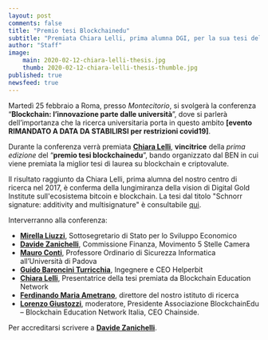 ```yaml
---
layout: post
comments: false
title: "Premio tesi Blockchainedu"
subtitle: "Premiata Chiara Lelli, prima alumna DGI, per la sua tesi del 2017."
author: "Staff"
image: 
    main: 2020-02-12-chiara-lelli-thesis.jpg
    thumb: 2020-02-12-chiara-lelli-thesis-thumble.jpg
published: true
newsfeed: true
---
```


Martedì 25 febbraio a Roma, presso *Montecitorio*, si svolgerà la conferenza “**Blockchain: l’innovazione parte dalle università**”, dove si parlerà dell’importanza che la ricerca universitaria porta in questo ambito __[evento RIMANDATO A DATA DA STABILIRSI per restrizioni covid19]__.

Durante la conferenza verrà premiata [**Chiara Lelli**](https://dgi.io/full-team/#alumni), **vincitrice** della *prima edizione* del “**premio tesi blockchainedu**”, bando organizzato dal BEN in cui viene premiata la miglior tesi di laurea su blockchain e criptovalute. 

 Il risultato raggiunto da Chiara Lelli, prima alumna del nostro centro di ricerca nel 2017, è conferma della lungimiranza della vision di Digital Gold Institute sull'ecosistema bitcoin e blockchain. 
 La tesi dal titolo "Schnorr signature: additivity and multisignature" è consultabile [qui](https://github.com/clelli/Schnorr/blob/master/tesi.pdf).

Interverranno alla conferenza:
 - [**Mirella Liuzzi**](https://www.linkedin.com/in/mirellaliuzzi/), Sottosegretario di Stato per lo Sviluppo Economico
  - [**Davide Zanichelli**](https://www.linkedin.com/in/davide-zanichelli/), Commissione Finanza, Movimento 5 Stelle Camera
  - [**Mauro Conti**](https://www.linkedin.com/in/mauroconti/), Professore Ordinario di Sicurezza Informatica all’Università di Padova
  - [**Guido Baroncini Turricchia**](https://www.linkedin.com/in/guidobaronciniturricchia/?originalSubdomain=it), Ingegnere e CEO Helperbit
  - [**Chiara Lelli**](https://www.linkedin.com/in/chiara-lelli-5bb648134/), Presentatrice della tesi premiata da Blockchain Education Network
  - [**Ferdinando Maria Ametrano**](http://www.ametrano.net/), direttore del nostro istituto di ricerca
   - [**Lorenzo Giustozzi**](https://www.linkedin.com/in/lorenzogiustozzi/), moderatore, Presidente Associazione BlockchainEdu – Blockchain Education Network Italia, CEO Chainside.

Per accreditarsi scrivere a [**Davide Zanichelli**](mailto:zanichelli_d@camera.it).